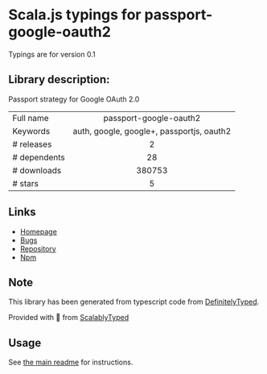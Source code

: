 
# Scala.js typings for passport-google-oauth2

Typings are for version 0.1

## Library description:
Passport strategy for Google OAuth 2.0

|                    |                 |
| ------------------ | :-------------: |
| Full name          | passport-google-oauth2 |
| Keywords           | auth, google, google+, passportjs, oauth2 |
| # releases         | 2 |
| # dependents       | 28 |
| # downloads        | 380753 |
| # stars            | 5 |

## Links
- [Homepage](https://github.com/mstade/passport-google-oauth2)
- [Bugs](https://github.com/mstade/passport-google-oauth2/issues)
- [Repository](https://github.com/mstade/passport-google-oauth2)
- [Npm](https://www.npmjs.com/package/passport-google-oauth2)
    


## Note
This library has been generated from typescript code from [DefinitelyTyped](https://definitelytyped.org).

Provided with :purple_heart: from [ScalablyTyped](https://github.com/oyvindberg/ScalablyTyped)

## Usage
See [the main readme](../../readme.md) for instructions.


